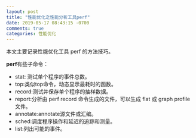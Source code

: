 ```yaml
---
layout: post
title: "性能优化之性能分析工具perf"
date: 2019-05-17 08:43:15 -0700
comments: true
categories: 性能优化
---
```


本文主要记录性能优化工具 perf 的方法技巧。

<!--more-->

**perf**有些子命令：
* stat: 测试单个程序的事件总数。
* top:类似top命令，动态显示最耗时的函数。
* record:测试并保存单个程序的抽样数据。
* report:分析由 perf record 命令生成的文件，可以生成 flat 或 graph profile 文件。
* annotate:annotate源文件或汇编。
* sched:调度程序操作和延迟的追踪和测量。
* list:列出可能的事件。


